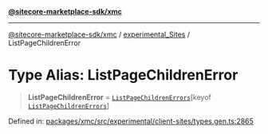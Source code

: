 [**@sitecore-marketplace-sdk/xmc**](../../../../README.md)

***

[@sitecore-marketplace-sdk/xmc](../../../../README.md) / [experimental\_Sites](../README.md) / ListPageChildrenError

# Type Alias: ListPageChildrenError

> **ListPageChildrenError** = [`ListPageChildrenErrors`](ListPageChildrenErrors.md)\[keyof [`ListPageChildrenErrors`](ListPageChildrenErrors.md)\]

Defined in: [packages/xmc/src/experimental/client-sites/types.gen.ts:2865](https://github.com/Sitecore/marketplace-sdk/blob/main/packages/xmc/src/experimental/client-sites/types.gen.ts#L2865)
